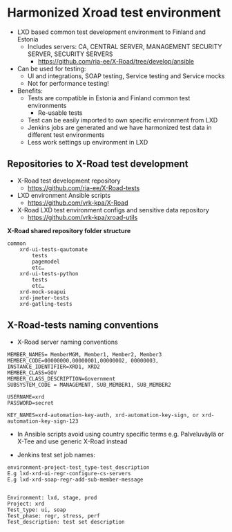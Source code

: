 Harmonized Xroad test environment
===================

- LXD based common test development environment to Finland and Estonia
	- Includes servers: CA, CENTRAL SERVER, MANAGEMENT SECURITY SERVER, SECURITY SERVERS
	    - https://github.com/ria-ee/X-Road/tree/develop/ansible
- Can be used for testing:
	- UI and integrations, SOAP testing, Service testing and Service mocks
	- Not for performance testing!
- Benefits:
	- Tests are compatible in Estonia and Finland common test environments
		- Re-usable tests
	- Test can be easily imported to own specific environment from LXD
	- Jenkins jobs are generated and we have harmonized test data in different test environments
	- Less work settings up environment in LXD

Repositories to X-Road test development
-------------
- X-Road test development repository
	- https://github.com/ria-ee/X-Road-tests
- LXD environment Ansible scripts
	- https://github.com/vrk-kpa/X-Road
- X-Road LXD test environment configs and sensitive data repository
	- https://github.com/vrk-kpa/xroad-utils

**X-Road shared repository folder structure**

```
common
	xrd-ui-tests-qautomate
		tests
		pagemodel
		etc…
	xrd-ui-tests-python
		tests
		etc…
	xrd-mock-soapui
	xrd-jmeter-tests
	xrd-gatling-tests
```

X-Road-tests naming conventions
-------------
- X-Road server naming conventions
```
MEMBER_NAMES= MemberMGM, Member1, Member2, Member3
MEMBER_CODE=00000000,00000001,00000002, 00000003,
INSTANCE_IDENTIFIER=XRD1, XRD2
MEMBER_CLASS=GOV
MEMBER_CLASS_DESCRIPTION=Government
SUBSYSTEM_CODE = MANAGEMENT, SUB_MEMBER1, SUB_MEMBER2

USERNAME=xrd
PASSWORD=secret

KEY_NAMES=xrd-automation-key-auth, xrd-automation-key-sign, or xrd-automation-key-sign-123
```
- In Ansible scripts avoid using country specific terms e.g. Palveluväylä or X-Tee and use generic X-Road instead

- Jenkins test set job names:
```
environment-project-test_type-test_description
E.g lxd-xrd-ui-regr-configure-cs-servers
E.g lxd-xrd-soap-regr-add-sub-member-message


Environment: lxd, stage, prod
Project: xrd
Test_type: ui, soap
Test_phase: regr, stress, perf
Test_description: test set description
```
